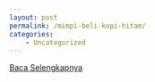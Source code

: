 ```yaml
---
layout: post
permalink: /mimpi-beli-kopi-hitam/
categories:
    - Uncategorized
---
```


[Baca Selengkapnya](/08)